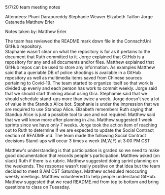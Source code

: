 5/7/20 team meeting notes 

Attendees:
 Phani Darapureddy
 Stephanie Weaver
 Elizabeth Taillon
 Jorge Cataneda
 Matthew Erler
 
 Notes taken by: Matthew Erler
 
 The team has reviewed the README mark down file in the ConnachtUni GitHub repository.  
 Staphanie wasn't clear on what the repository is for as it pertains to the document that Ruth committed to it.
 Jorge explained that GitHub is a repository for any and all documents and/or files.  Matthew explained that GitHub
 repos can be used to store any information.  As examples Matthew said that a queriable DB of police shootings is
 available in a GitHub repository as well as multimedia items saved from Chinese sources pertaining to Covid-19.
 The team started to organize itself so that work is divided up evenly and each person has work to commit weekly.
 Jorge said that we should start thinking about using Gira.
 Stephamie said that we should schedule stand-ups more than twice a week.
 Jorge doesn't see a lot of value in the Standup Alice bot.  Stephanie is under the impression that we are required
 to use Standup Alice.  Elizabeth remembers Ruth saying that Standup Alice is just a possible tool to use and
 not required.  Matthew said that we will know more after planning in Jira.  Matthew suggested 1 week sprints since
 we have only 7 weeks.  Jorge took the action item of reaching out to Ruth to determine if we are expected to update
 the Social Contract section of README.md.  The team made the following Social Contract decisions
 Stand-ups will occur 3 times a week (M,W,F) at 3:00 PM CST
 
 Matthew's understanding is that participation is graded so we need to make good documentation that records people's participation.
 Matthew asked (on slack) Ruth if there is a rubric.  Matthew suggested doing sprint planning on the weekends.  The response wasn't
 really positive on that idea but the team decided to meet 8 AM CST Saturdays.  Matthew scheduled reoccuring weekly meetings.
 Matthew volunteered to help people understand GitHub.
 Matthew suggested that we read README.md from top to bottom and bring questions to class on Tueasday. 
